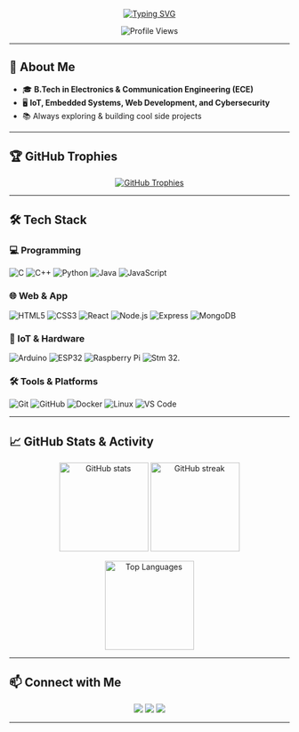 <!-- Profile README for nl-t-ln -->
<p align="center">
  <a href="https://git.io/typing-svg">
    <img src="https://readme-typing-svg.herokuapp.com?size=32&duration=4000&multiline=true&width=600&height=120&lines=Hi%2C+I'm+Nitin+Pandey" alt="Typing SVG" />
  </a>
</p>

<p align="center">
  <img src="https://komarev.com/ghpvc/?username=nl-t-ln&label=Profile%20views&color=0e75b6&style=flat" alt="Profile Views" />
</p>

---

## 🚀 About Me
- 🎓 **B.Tech in Electronics & Communication Engineering (ECE)**
- 🖥️ **IoT, Embedded Systems, Web Development, and Cybersecurity**
- 📚 Always exploring & building cool side projects

---

## 🏆 GitHub Trophies
<p align="center">
  <a href="https://github.com/ryo-ma/github-profile-trophy">
    <img src="https://github-profile-trophy.vercel.app/?username=nl-t-ln&theme=tokyonight&margin-w=10&margin-h=10&row=2&column=3" alt="GitHub Trophies"/>
  </a>
</p>

---

## 🛠️ Tech Stack

### 💻 Programming
![C](https://img.shields.io/badge/C-A8B9CC?style=for-the-badge&logo=c&logoColor=black)
![C++](https://img.shields.io/badge/C++-00599C?style=for-the-badge&logo=cplusplus&logoColor=white)
![Python](https://img.shields.io/badge/Python-3776AB?style=for-the-badge&logo=python&logoColor=white)
![Java](https://img.shields.io/badge/Java-007396?style=for-the-badge&logo=java&logoColor=white)
![JavaScript](https://img.shields.io/badge/JavaScript-F7E017?style=for-the-badge&logo=javascript&logoColor=black)

### 🌐 Web & App
![HTML5](https://img.shields.io/badge/HTML5-E34F26?style=for-the-badge&logo=html5&logoColor=white)
![CSS3](https://img.shields.io/badge/CSS3-1572B6?style=for-the-badge&logo=css3&logoColor=white)
![React](https://img.shields.io/badge/React-20232a?style=for-the-badge&logo=react&logoColor=61DAFB)
![Node.js](https://img.shields.io/badge/Node.js-339933?style=for-the-badge&logo=nodedotjs&logoColor=white)
![Express](https://img.shields.io/badge/Express-000000?style=for-the-badge&logo=express&logoColor=white)
![MongoDB](https://img.shields.io/badge/MongoDB-4EA94B?style=for-the-badge&logo=mongodb&logoColor=white)

### 🔌 IoT & Hardware
![Arduino](https://img.shields.io/badge/Arduino-00979D?style=for-the-badge&logo=arduino&logoColor=white)
![ESP32](https://img.shields.io/badge/ESP32-000000?style=for-the-badge&logo=espressif&logoColor=white)
![Raspberry Pi](https://img.shields.io/badge/Raspberry%20Pi-C51A4A?style=for-the-badge&logo=raspberrypi&logoColor=white)
![Stm 32](https://img.shields.io/badge/STM32-03234B?style=for-the-badge&logo=stmicroelectronics&logoColor=white).

### 🛠️ Tools & Platforms
![Git](https://img.shields.io/badge/Git-F05032?style=for-the-badge&logo=git&logoColor=white)
![GitHub](https://img.shields.io/badge/GitHub-181717?style=for-the-badge&logo=github&logoColor=white)
![Docker](https://img.shields.io/badge/Docker-2496ED?style=for-the-badge&logo=docker&logoColor=white)
![Linux](https://img.shields.io/badge/Linux-FCC624?style=for-the-badge&logo=linux&logoColor=black)
![VS Code](https://img.shields.io/badge/VS%20Code-0078d7?style=for-the-badge&logo=visualstudiocode&logoColor=white)

---

## 📈 GitHub Stats & Activity

<p align="center">
  <img src="https://github-readme-stats.vercel.app/api?username=nl-t-ln&show_icons=true&theme=tokyonight" alt="GitHub stats" height="160"/>
  <img src="https://github-readme-streak-stats.herokuapp.com/?user=nl-t-ln&theme=tokyonight" alt="GitHub streak" height="160"/>
</p>

<p align="center">
  <img src="https://github-readme-stats.vercel.app/api/top-langs/?username=nl-t-ln&layout=compact&theme=tokyonight" alt="Top Languages" height="160"/>
</p>


---

## 📫 Connect with Me
<p align="center">
  <a href="https://github.com/nl-t-ln"><img src="https://img.shields.io/badge/GitHub-181717?style=for-the-badge&logo=github&logoColor=white"></a>
  <a href="https://linkedin.com/in/-nitinpandey-"><img src="https://img.shields.io/badge/LinkedIn-0077B5?style=for-the-badge&logo=linkedin&logoColor=white"></a>
  <a href="mailto:nitinpandey11223@gmail.com"><img src="https://img.shields.io/badge/Email-D14836?style=for-the-badge&logo=gmail&logoColor=white"></a>
</p>

---


